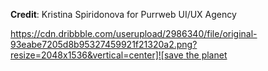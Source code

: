 **Credit**: Kristina Spiridonova for Purrweb UI/UX Agency

[https://cdn.dribbble.com/userupload/2986340/file/original-93eabe7205d8b95327459921f21320a2.png?resize=2048x1536&vertical=center]![save the planet](https://github.com/user-attachments/assets/1b1bdb2a-8e00-45a9-aa4a-87991b043a57)
